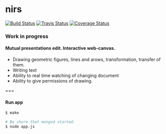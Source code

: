 # nirs

[![Build Status][travis-build-status]][travis]
[![Travis Status][test-img]][travis]
[![Coverage Status][coverage-img]][coveralls]

[travis]:               https://travis-ci.org/evgenjion/nirs
[travis-build-status]:  https://travis-ci.org/evgenjion/nirs.svg?branch=dev
[test-img]:             https://img.shields.io/travis/evgenjion/nirs.svg?label=tests

[coveralls]:    https://coveralls.io/github/evgenjion/nirs?branch=dev
[coverage-img]: https://coveralls.io/repos/github/evgenjion/nirs/badge.svg?branch=dev

### Work in progress

#### Mutual presentations edit. Interactive web-canvas.
  * Drawing geometric figures, lines and arows, transformation, transfer of them.
  * Writing text
  * Ability to real time watching of changing document
  * Ability to give permissions of drawing.

===

#### Run app
``` bash
$ make

# Be shure that mongod started.
$ node app.js
```
